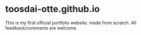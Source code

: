 # toosdai-otte.github.io
This is my first official portfolio website. made from scratch. All feedback/comments are welcome.  

